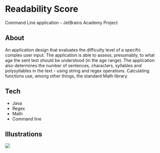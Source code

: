 # Readability Score
Command Line application - JetBrains Academy Project

## About
An application design that evaluates the difficulty level of a specific complex user input. The application is able to assess, presumably, to what age the sent text should be understood (in the age range). The application also determines the number of sentences, characters, syllables and polysyllables in the text - using string and regex operations. Calculating functions use, among other things, the standard Math library.

## Tech
- Java
- Regex
- Math
- Command line

## Illustrations
![](screenshots/score.png)
